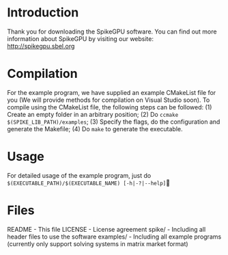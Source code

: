 Introduction
============
Thank you for downloading the SpikeGPU software. You can find out more information
about SpikeGPU by visiting our website: http://spikegpu.sbel.org

Compilation
===========
For the example program, we have supplied an example CMakeList file for you
(We will provide methods for compilation on Visual Studio soon). To compile
using the CMakeList file, the following steps can be followed:
(1) Create an empty folder in an arbitrary position;
(2) Do `ccmake $(SPIKE_LIB_PATH)/examples`;
(3) Specify the flags, do the configuration and generate the Makefile;
(4) Do `make` to generate the executable.

Usage
=====
For detailed usage of the example program, just do
`$(EXECUTABLE_PATH)/$(EXECUTABLE_NAME) [-h|-?|--help]`

Files
=====
README         -  This file
LICENSE        -  License agreement
spike/         -  Including all header files to use the software
examples/      -  Including all example programs (currently only support solving systems in matrix market format)
